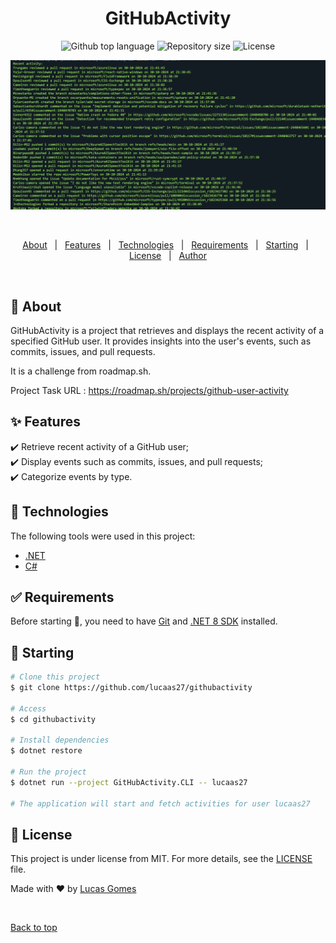 <h1 align="center">GitHubActivity</h1>

<p align="center">
  <img alt="Github top language" src="https://img.shields.io/github/languages/top/lucaas27/githubactivity?color=56BEB8">

  <img alt="Repository size" src="https://img.shields.io/github/repo-size/lucaas27/githubactivity?color=56BEB8">

  <img alt="License" src="https://img.shields.io/github/license/lucaas27/githubactivity?color=56BEB8">
</p>

<div align="center" id="top">
  <img src="./preview.png" alt="GitHubActivity" />

&#xa0;

</div>

<!-- Status -->

<!-- <h4 align="center">
	🚧  GitHubActivity 🚀 Under construction...  🚧
</h4>

<hr> -->

<p align="center">
  <a href="#dart-about">About</a> &#xa0; | &#xa0;
  <a href="#sparkles-features">Features</a> &#xa0; | &#xa0;
  <a href="#rocket-technologies">Technologies</a> &#xa0; | &#xa0;
  <a href="#white_check_mark-requirements">Requirements</a> &#xa0; | &#xa0;
  <a href="#checkered_flag-starting">Starting</a> &#xa0; | &#xa0;
  <a href="#memo-license">License</a> &#xa0; | &#xa0;
  <a href="https://github.com/lucaas27" target="_blank">Author</a>
</p>

<br>

## :dart: About

GitHubActivity is a project that retrieves and displays the recent activity of a specified GitHub user. It provides insights into the user's events, such as commits, issues, and pull requests.

It is a challenge from roadmap.sh.

Project Task URL : https://roadmap.sh/projects/github-user-activity

## :sparkles: Features

:heavy_check_mark: Retrieve recent activity of a GitHub user;\
:heavy_check_mark: Display events such as commits, issues, and pull requests;\
:heavy_check_mark: Categorize events by type.

## :rocket: Technologies

The following tools were used in this project:

- [.NET](https://dotnet.microsoft.com/)
- [C#](https://docs.microsoft.com/en-us/dotnet/csharp/)

## :white_check_mark: Requirements

Before starting :checkered_flag:, you need to have [Git](https://git-scm.com) and [.NET 8 SDK](https://dotnet.microsoft.com/download) installed.

## :checkered_flag: Starting

```bash
# Clone this project
$ git clone https://github.com/lucaas27/githubactivity

# Access
$ cd githubactivity

# Install dependencies
$ dotnet restore

# Run the project
$ dotnet run --project GitHubActivity.CLI -- lucaas27

# The application will start and fetch activities for user lucaas27
```

## :memo: License

This project is under license from MIT. For more details, see the [LICENSE](LICENSE.md) file.

Made with :heart: by <a href="https://github.com/lucaas27" target="_blank">Lucas Gomes</a>

&#xa0;

<a href="#top">Back to top</a>
